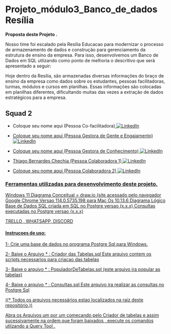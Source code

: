 # Projeto_módulo3_Banco_de_dados Resília



**Proposta deste Projeto .**

Nosso time foi escalado pela Resilia Educacao para modernizar o processo de armazenamento de dados e construção para gerenciamento da estrutura de ensino da empresa.
Para isso, desenvolvemos um Banco de Dados em SQL utlizando como ponto de melhoria o descritivo que será apresentado a seguir:

Hoje dentro da Resilia, são armazenadas diversas informações do braço de ensino da empresa como dados sobre os estudantes, pessoas facilitadoras, turmas, módulos e cursos em planilhas. Essas informações são colocadas em planilhas diferentes, dificultando muitas das vezes a extração de dados estratégicos para a empresa.
   
 
## Squad 2 

- Coloque seu nome aqui (Pessoa Co-facilitadora)<a href="https://www.linkedin.com/in/coloque seu linkein aqui igual ao meu/">
        <img src="https://img.shields.io/badge/LinkedIn-blue?style=flat-square&logo=linkedin" alt="LinkedIn">

- Coloque seu nome aqui (Pessoa Gestora de Gente e Engajamento)<a href="https://www.linkedin.com/in/coloque seu linkein aqui igual ao meu">
        <img src="https://img.shields.io/badge/LinkedIn-blue?style=flat-square&logo=linkedin" alt="LinkedIn">
        
- Coloque seu nome aqui (Pessoa Gestora de Conhecimento) <a href="https://www.linkedin.com/in/coloque seu linkein aqui igual ao meu">
        <img src="https://img.shields.io/badge/LinkedIn-blue?style=flat-square&logo=linkedin" alt="LinkedIn">

- Thiago Bernardes Chechia (Pessoa Colaboradora 1) <a href="https://www.linkedin.com/in/thiagochechia/">
        <img src="https://img.shields.io/badge/LinkedIn-blue?style=flat-square&logo=linkedin" alt="LinkedIn">


- Coloque seu nome aqui (Pessoa Colaboradora 2) <a href="https://www.linkedin.com/in/coloque seu linkein aqui igual ao meu/">
        <img src="https://img.shields.io/badge/LinkedIn-blue?style=flat-square&logo=linkedin" alt="LinkedIn">

### Ferramentas utilizadas para desenvolvimento deste projeto.

Windows 11
Diagrama Conceitual = draw.io (site acessado pelo navegador Google Chrome Versao 114.0.5735.198 para Mac Os 10.13.6
Diagrama Lógico  
Base de Dados SQL criada em SQL no Postgre versao (x.x.x)
Consultas executadas no Postgre versao (x.x.x)
 

TRELLO , WHATSAPP, DISCORD 

#### Instrucoes de uso:

1- Crie uma base de dados no programa Postgre Sql para Windows.

2- Baixe o Arquivo * :   Criador das Tabelas.sql 
Este arquivo contem os scripts necessarios para criacao das tabelas

3- Baixe o arquivo * : PopuladorDeTabelas.sql 
(este arquivo ira popular as tabelas)

4- Baixe o arquivo * : Consultas.sql 
Este arquivo ira realizar as consultas no Postgre Sql

((* Todos os arquivos necessários estao localizados na raiz deste repositório.))

Abra os Arquivos um por um comecando pelo Criador de tabelas e assim sucessivamente na ordem que 
foram baixados , execute os comandos utlizando a Query Tool .


